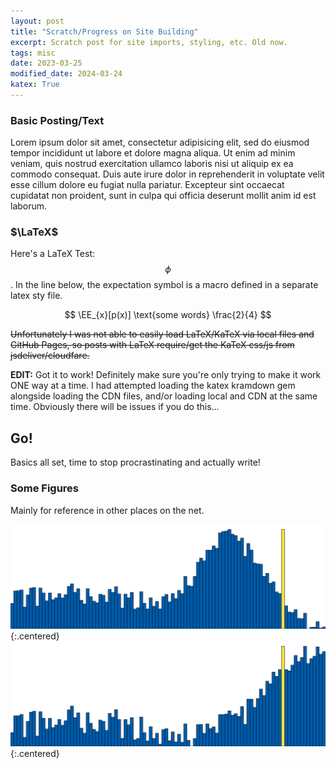 ```yaml
---
layout: post
title: "Scratch/Progress on Site Building"
excerpt: Scratch post for site imports, styling, etc. Old now.
tags: misc
date: 2023-03-25
modified_date: 2024-03-24
katex: True
---
```


### Basic Posting/Text

Lorem ipsum dolor sit amet, consectetur adipisicing elit, sed do eiusmod tempor incididunt ut labore et dolore magna aliqua. Ut enim ad minim veniam, quis nostrud exercitation ullamco laboris nisi ut aliquip ex ea commodo consequat. Duis aute irure dolor in reprehenderit in voluptate velit esse cillum dolore eu fugiat nulla pariatur. Excepteur sint occaecat cupidatat non proident, sunt in culpa qui officia deserunt mollit anim id est laborum.

### $\LaTeX$

Here's a LaTeX Test: $$ \phi $$. In the line below, the expectation symbol is a macro defined in a separate latex sty file.

$$ \EE_{x}[p(x)] \text{some words} \frac{2}{4} $$

~~Unfortunately I was not able to easily load LaTeX/KaTeX via local files
and GitHub Pages, so posts with LaTeX require/get the KaTeX css/js
from jsdeliver/cloudfare.~~

__EDIT:__ Got it to work! Definitely make sure you're only trying to make it work ONE way at a time. I had attempted loading the katex kramdown gem alongside loading the CDN files, and/or loading local and CDN at the same time. Obviously there will be issues if you do this...

## Go!

Basics all set, time to stop procrastinating and actually write!


### Some Figures
Mainly for reference in other places on the net.

![Null_Dist](/assets/blogfigs/null_dist.png){:.centered}
![Other_Null_Dist](/assets/blogfigs/null_dist_other.png){:.centered}